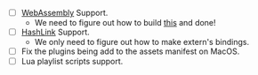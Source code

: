 - [ ] [WebAssembly](https://webassembly.org) Support.
  - We need to figure out how to build [this](https://code.videolan.org/b1ue/vlc.js) and done!
- [ ] [HashLink](https://hashlink.haxe.org/) Support.
  - We only need to figure out how to make extern's bindings.
- [ ] Fix the plugins being add to the assets manifest on MacOS.
- [ ] Lua playlist scripts support.
